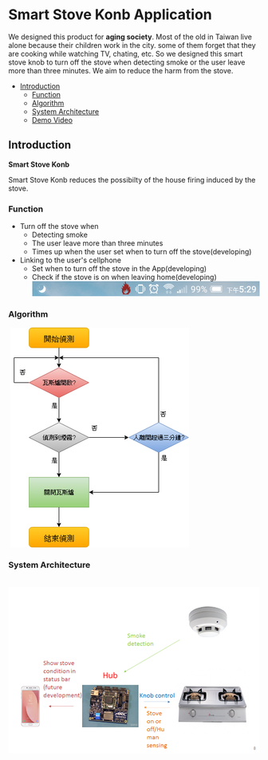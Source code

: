 # Smart Stove Konb Application
We designed this product for **aging society**. Most of the old in Taiwan live alone because their children work in the city. some of them forget that they are cooking while watching TV, chating, etc. So we designed this smart stove knob to turn off the stove when detecting smoke or the user leave more than three minutes. We aim to reduce the harm from the stove.  
* [Introduction](#introduction)
  * [Function](#function)
  * [Algorithm](#algorithm)
  * [System Architecture](#system-architecture)
  * [Demo Video](https://v.youku.com/v_show/id_XMzYxMzEzODU1Ng==.html?spm=a2h3j.8428770.3416059.1)
  
## Introduction

**Smart Stove Konb** 
 
 Smart Stove Konb reduces the possibilty of the house firing induced by the stove.

### Function

- Turn off the stove when
  - Detecting smoke
  - The user leave more than three minutes
  - Times up when the user set when to turn off the stove(developing)
- Linking to the user's cellphone
  - Set when to turn off the stove in the App(developing) 
  - Check if the stove is on when leaving home(developing)
  ![app][1]

### Algorithm 
  ![algorithm][2]

### System Architecture
  ![architecture][3]

[1]:./doc/pic/app.png
[2]:./doc/pic/algorithm.png
[3]:./doc/pic/system_architecture.png

